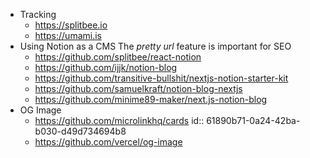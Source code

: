 - Tracking
	- https://splitbee.io
	- https://umami.is
- Using Notion as a CMS
  The _pretty url_ feature is important for SEO
	- https://github.com/splitbee/react-notion
	- https://github.com/ijjk/notion-blog
	- https://github.com/transitive-bullshit/nextjs-notion-starter-kit
	- https://github.com/samuelkraft/notion-blog-nextjs
	- https://github.com/minime89-maker/next.js-notion-blog
- OG Image
	- https://github.com/microlinkhq/cards
	  id:: 61890b71-0a24-42ba-b030-d49d734694b8
	- https://github.com/vercel/og-image